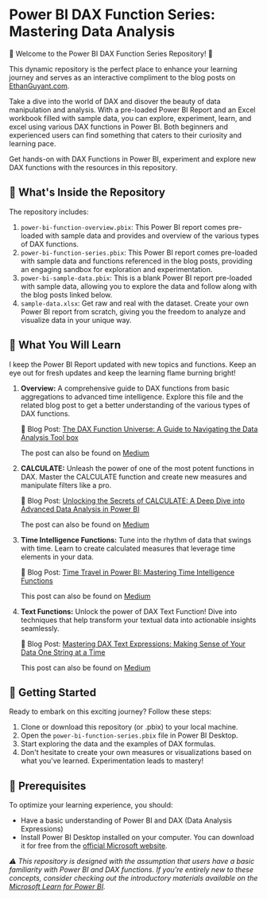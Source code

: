 # Power BI DAX Function Series: Mastering Data Analysis

🎉 Welcome to the Power BI DAX Function Series Repository! 🎉

This dynamic repository is the perfect place to enhance your learning journey and serves as an interactive compliment to the blog posts on [EthanGuyant.com](https://ethanguyant.com). 

Take a dive into the world of DAX and disover the beauty of data manipulation and analysis. With a pre-loaded Power BI Report and an Excel workbook filled with sample data, you can explore, experiment, learn, and excel using various DAX functions in Power BI. Both beginners and experienced users can find something that caters to their curiosity and learning pace.

Get hands-on with DAX Functions in Power BI, experiment and explore new DAX functions with the resources in this repository.

## 📂 What's Inside the Repository

The repository includes:
1) `power-bi-function-overview.pbix`: This Power BI report comes pre-loaded with sample data and provides and overview of the various types of DAX functions.
2) `power-bi-function-series.pbix`: This Power BI report comes pre-loaded with sample data and functions referenced in the blog posts, providing an engaging sandbox for exploration and experimentation.
3) `power-bi-sample-data.pbix`: This is a blank Power BI report pre-loaded with sample data, allowing you to explore the data and follow along with the blog posts linked below.
4) `sample-data.xlsx`: Get raw and real with the dataset. Create your own Power BI report from scratch, giving you the freedom to analyze and visualize data in your unique way.

## 🎯 What You Will Learn

I keep the Power BI Report updated with new topics and functions. Keep an eye out for fresh updates and keep the learning flame burning bright!

1) **Overview:** A comprehensive guide to DAX functions from basic aggregations to advanced time intelligence. Explore this file and the related blog post to get a better understanding of the various types of DAX functions.

   📰 Blog Post: [The DAX Function Universe: A Guide to Navigating the Data Analysis Tool box](https://ethanguyant.com/blog/2023-09-14-dax-function-toolkit/)

   The post can also be found on [Medium](https://medium.com/microsoft-power-bi/the-dax-function-universe-a-guide-to-navigating-the-data-analysis-tool-box-cb0a23dcc9ed)

2) **CALCULATE:** Unleash the power of one of the most potent functions in DAX. Master the CALCULATE function and create new measures and manipulate filters like a pro.

   📰 Blog Post: [Unlocking the Secrets of CALCULATE: A Deep Dive into Advanced Data Analysis in Power BI](https://ethanguyant.com/blog/2023-07-08-powerbi-calculate/)

   The post can also be found on [Medium](https://medium.com/inquisitive-nature/unlocking-the-secrets-of-calculate-a-deep-dive-into-advanced-data-analysis-in-power-bi-62ed1bb740e3)
   
3) **Time Intelligence Functions:** Tune into the rhythm of data that swings with time. Learn to create calculated measures that leverage time elements in your data.

    📰 Blog Post: [Time Travel in Power BI: Mastering Time Intelligence Functions](https://ethanguyant.com/blog/2023-07-19-powerbi-time-intelligence/)

   This post can also be found on [Medium](https://medium.com/inquisitive-nature/time-travel-in-power-bi-mastering-time-intelligence-functions-bccc2904a7fa)
   
4) **Text Functions:** Unlock the power of DAX Text Function! Dive into techniques that help transform your textual data into actionable insights seamlessly.

    📰 Blog Post: [Mastering DAX Text Expressions: Making Sense of Your Data One String at a Time](https://ethanguyant.com/blog/2023-08-14-text-functions/)

   This post can also be found on [Medium](https://medium.com/microsoft-power-bi/mastering-dax-text-expressions-making-sense-of-your-data-one-string-at-a-time-da3e7f7075f2)
   
## 🚀 Getting Started

Ready to embark on this exciting journey? Follow these steps:

1) Clone or download this repository (or .pbix) to your local machine.
2) Open the `power-bi-function-series.pbix` file in Power BI Desktop.
3) Start exploring the data and the examples of DAX formulas.
4) Don't hesitate to create your own measures or visualizations based on what you've learned. Experimentation leads to mastery!

## 🔑 Prerequisites

To optimize your learning experience, you should:

* Have a basic understanding of Power BI and DAX (Data Analysis Expressions)
* Install Power BI Desktop installed on your computer. You can download it for free from the [official Microsoft website](https://powerbi.microsoft.com/en-us/desktop/).


*⚠️ This repository is designed with the assumption that users have a basic familiarity with Power BI and DAX functions. If you're entirely new to these concepts, consider checking out the introductory materials available on the [Microsoft Learn for Power BI](https://learn.microsoft.com/en-us/training/powerplatform/power-bi?WT.mc_id=powerbi_landingpage-docs-link).*
